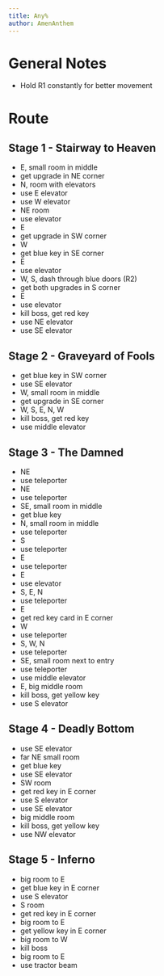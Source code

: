 ```yaml
---
title: Any%
author: AmenAnthem
---
```


# General Notes
- Hold R1 constantly for better movement

# Route

## Stage 1 - Stairway to Heaven
- E, small room in middle
- get upgrade in NE corner
- N, room with elevators
- use E elevator
- use W elevator
- NE room
- use elevator
- E
- get upgrade in SW corner
- W
- get blue key in SE corner
- E
- use elevator
- W, S, dash through blue doors (R2)
- get both upgrades in S corner
- E
- use elevator
- kill boss, get red key
- use NE elevator
- use SE elevator

## Stage 2 - Graveyard of Fools
- get blue key in SW corner
- use SE elevator
- W, small room in middle
- get upgrade in SE corner
- W, S, E, N, W
- kill boss, get red key
- use middle elevator

## Stage 3 - The Damned
- NE
- use teleporter
- NE
- use teleporter
- SE, small room in middle
- get blue key
- N, small room in middle
- use teleporter
- S
- use teleporter
- E
- use teleporter
- E
- use elevator
- S, E, N
- use teleporter
- E
- get red key card in E corner
- W
- use teleporter
- S, W, N
- use teleporter
- SE, small room next to entry
- use teleporter
- use middle elevator
- E, big middle room
- kill boss, get yellow key
- use S elevator

## Stage 4 - Deadly Bottom
- use SE elevator
- far NE small room
- get blue key
- use SE elevator
- SW room
- get red key in E corner
- use S elevator
- use SE elevator
- big middle room
- kill boss, get yellow key
- use NW elevator

## Stage 5 - Inferno
- big room to E
- get blue key in E corner
- use S elevator
- S room
- get red key in E corner
- big room to E
- get yellow key in E corner
- big room to W
- kill boss
- big room to E
- use tractor beam